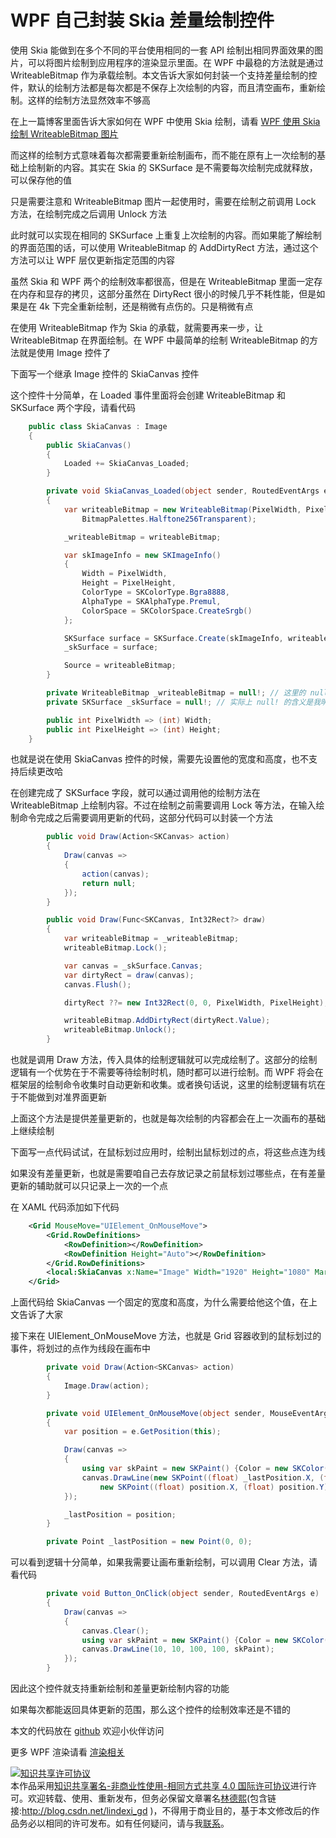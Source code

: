 
# WPF 自己封装 Skia 差量绘制控件

使用 Skia 能做到在多个不同的平台使用相同的一套 API 绘制出相同界面效果的图片，可以将图片绘制到应用程序的渲染显示里面。在 WPF 中最稳的方法就是通过 WriteableBitmap 作为承载绘制。本文告诉大家如何封装一个支持差量绘制的控件，默认的绘制方法都是每次都是不保存上次绘制的内容，而且清空画布，重新绘制。这样的绘制方法显然效率不够高

<!--more-->


<!-- CreateTime:2020/9/7 8:57:47 -->



在上一篇博客里面告诉大家如何在 WPF 中使用 Skia 绘制，请看 [WPF 使用 Skia 绘制 WriteableBitmap 图片](https://blog.lindexi.com/post/WPF-%E4%BD%BF%E7%94%A8-Skia-%E7%BB%98%E5%88%B6-WriteableBitmap-%E5%9B%BE%E7%89%87.html)

而这样的绘制方式意味着每次都需要重新绘制画布，而不能在原有上一次绘制的基础上绘制新的内容。其实在 Skia 的 SKSurface 是不需要每次绘制完成就释放，可以保存他的值

只是需要注意和 WriteableBitmap 图片一起使用时，需要在绘制之前调用 Lock 方法，在绘制完成之后调用 Unlock 方法

此时就可以实现在相同的 SKSurface 上重复上次绘制的内容。而如果能了解绘制的界面范围的话，可以使用 WriteableBitmap 的 AddDirtyRect 方法，通过这个方法可以让 WPF 层仅更新指定范围的内容

虽然 Skia 和 WPF 两个的绘制效率都很高，但是在 WriteableBitmap 里面一定存在内存和显存的拷贝，这部分虽然在 DirtyRect 很小的时候几乎不耗性能，但是如果是在 4k 下完全重新绘制，还是稍微有点伤的。只是稍微有点

在使用 WriteableBitmap 作为 Skia 的承载，就需要再来一步，让 WriteableBitmap 在界面绘制。在 WPF 中最简单的绘制 WriteableBitmap 的方法就是使用 Image 控件了

下面写一个继承 Image 控件的 SkiaCanvas 控件

这个控件十分简单，在 Loaded 事件里面将会创建 WriteableBitmap 和 SKSurface 两个字段，请看代码

```csharp
    public class SkiaCanvas : Image
    {
        public SkiaCanvas()
        {
            Loaded += SkiaCanvas_Loaded;
        }

        private void SkiaCanvas_Loaded(object sender, RoutedEventArgs e)
        {
            var writeableBitmap = new WriteableBitmap(PixelWidth, PixelHeight, 96, 96, PixelFormats.Bgra32,
                BitmapPalettes.Halftone256Transparent);

            _writeableBitmap = writeableBitmap;

            var skImageInfo = new SKImageInfo()
            {
                Width = PixelWidth,
                Height = PixelHeight,
                ColorType = SKColorType.Bgra8888,
                AlphaType = SKAlphaType.Premul,
                ColorSpace = SKColorSpace.CreateSrgb()
            };

            SKSurface surface = SKSurface.Create(skImageInfo, writeableBitmap.BackBuffer);
            _skSurface = surface;

            Source = writeableBitmap;
        }

        private WriteableBitmap _writeableBitmap = null!; // 这里的 null! 是 C# 的新语法，是给智能分析用的，表示这个字段在使用的时候不会为空
        private SKSurface _skSurface = null!; // 实际上 null! 的含义是我明确给他一个空值，也就是说如果是空也是预期的

        public int PixelWidth => (int) Width;
        public int PixelHeight => (int) Height;
    }
```

也就是说在使用 SkiaCanvas 控件的时候，需要先设置他的宽度和高度，也不支持后续更改哈

在创建完成了 SKSurface 字段，就可以通过调用他的绘制方法在 WriteableBitmap 上绘制内容。不过在绘制之前需要调用 Lock 等方法，在输入绘制命令完成之后需要调用更新的代码，这部分代码可以封装一个方法

```csharp
        public void Draw(Action<SKCanvas> action)
        {
            Draw(canvas =>
            {
                action(canvas);
                return null;
            });
        }

        public void Draw(Func<SKCanvas, Int32Rect?> draw)
        {
            var writeableBitmap = _writeableBitmap;
            writeableBitmap.Lock();

            var canvas = _skSurface.Canvas;
            var dirtyRect = draw(canvas);
            canvas.Flush();

            dirtyRect ??= new Int32Rect(0, 0, PixelWidth, PixelHeight);

            writeableBitmap.AddDirtyRect(dirtyRect.Value);
            writeableBitmap.Unlock();
        }
```

也就是调用 Draw 方法，传入具体的绘制逻辑就可以完成绘制了。这部分的绘制逻辑有一个优势在于不需要等待绘制时机，随时都可以进行绘制。而 WPF 将会在框架层的绘制命令收集时自动更新和收集。或者换句话说，这里的绘制逻辑有坑在于不能做到对准界面更新

上面这个方法是提供差量更新的，也就是每次绘制的内容都会在上一次画布的基础上继续绘制

下面写一点代码试试，在鼠标划过应用时，绘制出鼠标划过的点，将这些点连为线

如果没有差量更新，也就是需要咱自己去存放记录之前鼠标划过哪些点，在有差量更新的辅助就可以只记录上一次的一个点

在 XAML 代码添加如下代码

```xml
    <Grid MouseMove="UIElement_OnMouseMove">
        <Grid.RowDefinitions>
            <RowDefinition></RowDefinition>
            <RowDefinition Height="Auto"></RowDefinition>
        </Grid.RowDefinitions>
        <local:SkiaCanvas x:Name="Image" Width="1920" Height="1080" Margin="10,10,10,10"></local:SkiaCanvas>
    </Grid>
```

上面代码给 SkiaCanvas 一个固定的宽度和高度，为什么需要给他这个值，在上文告诉了大家

接下来在 UIElement_OnMouseMove 方法，也就是 Grid 容器收到的鼠标划过的事件，将划过的点作为线段在画布中

```csharp
        private void Draw(Action<SKCanvas> action)
        {
            Image.Draw(action);
        }

        private void UIElement_OnMouseMove(object sender, MouseEventArgs e)
        {
            var position = e.GetPosition(this);

            Draw(canvas =>
            {
                using var skPaint = new SKPaint() {Color = new SKColor(0, 0, 0), TextSize = 100};
                canvas.DrawLine(new SKPoint((float) _lastPosition.X, (float) _lastPosition.Y),
                    new SKPoint((float) position.X, (float) position.Y), skPaint);
            });

            _lastPosition = position;
        }

        private Point _lastPosition = new Point(0, 0);
```

可以看到逻辑十分简单，如果我需要让画布重新绘制，可以调用 Clear 方法，请看代码

```csharp
        private void Button_OnClick(object sender, RoutedEventArgs e)
        {
            Draw(canvas =>
            {
                canvas.Clear();
                using var skPaint = new SKPaint() {Color = new SKColor(0, 0, 0), TextSize = 100};
                canvas.DrawLine(10, 10, 100, 100, skPaint);
            });
        }
```

因此这个控件就支持重新绘制和差量更新绘制内容的功能

如果每次都能返回具体更新的范围，那么这个控件的绘制效率还是不错的

本文的代码放在 [github](https://github.com/lindexi/lindexi_gd/tree/7b4b746f/ReewheaberekaiNayweelehe) 欢迎小伙伴访问

更多 WPF 渲染请看 [渲染相关](https://lindexi.gitee.io/post/%E6%B8%B2%E6%9F%93.html )





<a rel="license" href="http://creativecommons.org/licenses/by-nc-sa/4.0/"><img alt="知识共享许可协议" style="border-width:0" src="https://licensebuttons.net/l/by-nc-sa/4.0/88x31.png" /></a><br />本作品采用<a rel="license" href="http://creativecommons.org/licenses/by-nc-sa/4.0/">知识共享署名-非商业性使用-相同方式共享 4.0 国际许可协议</a>进行许可。欢迎转载、使用、重新发布，但务必保留文章署名[林德熙](http://blog.csdn.net/lindexi_gd)(包含链接:http://blog.csdn.net/lindexi_gd )，不得用于商业目的，基于本文修改后的作品务必以相同的许可发布。如有任何疑问，请与我[联系](mailto:lindexi_gd@163.com)。
